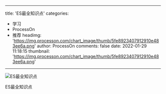 
---
title: 'ES最全知识点'
categories: 
 - 学习
 - ProcessOn
 - 推荐
headimg: 'https://img.processon.com/chart_image/thumb/5fe8923407912910e483ee6a.png'
author: ProcessOn
comments: false
date: 2022-01-29 11:18:15
thumbnail: 'https://img.processon.com/chart_image/thumb/5fe8923407912910e483ee6a.png'
---

<div>   
<img class="thumb" alt="ES最全知识点" src="https://img.processon.com/chart_image/thumb/5fe8923407912910e483ee6a.png" referrerpolicy="no-referrer">
<p>ES最全知识点</p>  
</div>
            